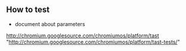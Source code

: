 ## How to test

* document about parameters


http://chromium.googlesource.com/chromiumos/platform/tast
"http://chromium.googlesource.com/chromiumos/platform/tast-tests/"

